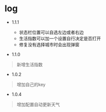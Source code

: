 # log
- 1.1.1
  - 状态栏位置可以自选左边或者右边
  - 生活指数可以加一个设置自行决定是否打开
  - 修复没有选择城市时会出现弹窗

- 1.1.0
> 新增生活指数

- 1.0.2
> 增加自己的key

- 1.0.4
> 增加配置自动更新天气
